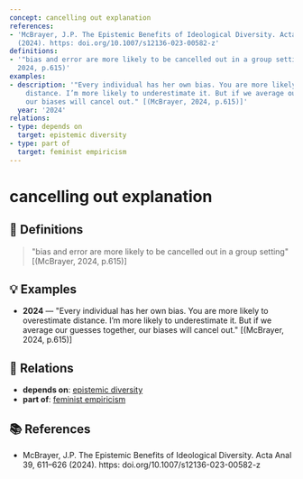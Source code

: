 ```yaml
---
concept: cancelling out explanation
references:
- 'McBrayer, J.P. The Epistemic Benefits of Ideological Diversity. Acta Anal 39, 611–626
  (2024). https: doi.org/10.1007/s12136-023-00582-z'
definitions:
- '"bias and error are more likely to be cancelled out in a group setting" (McBrayer,
  2024, p.615)'
examples:
- description: '"Every individual has her own bias. You are more likely to overestimate
    distance. I’m more likely to underestimate it. But if we average our guesses together,
    our biases will cancel out." [(McBrayer, 2024, p.615)]'
  year: '2024'
relations:
- type: depends on
  target: epistemic diversity
- type: part of
  target: feminist empiricism
---
```


# cancelling out explanation

## 📖 Definitions

> "bias and error are more likely to be cancelled out in a group setting" [(McBrayer, 2024, p.615)]

## 💡 Examples

- **2024** — "Every individual has her own bias. You are more likely to overestimate distance. I’m more likely to underestimate it. But if we average our guesses together, our biases will cancel out." [(McBrayer, 2024, p.615)]

## 🔗 Relations

- **depends on**: [epistemic diversity](./epistemic-diversity.md)
- **part of**: [feminist empiricism](./feminist-empiricism.md)

## 📚 References

- McBrayer, J.P. The Epistemic Benefits of Ideological Diversity. Acta Anal 39, 611–626 (2024). https: doi.org/10.1007/s12136-023-00582-z
